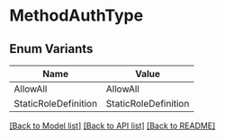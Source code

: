 # MethodAuthType

## Enum Variants

| Name | Value |
|---- | -----|
| AllowAll | AllowAll |
| StaticRoleDefinition | StaticRoleDefinition |


[[Back to Model list]](../README.md#documentation-for-models) [[Back to API list]](../README.md#documentation-for-api-endpoints) [[Back to README]](../README.md)



